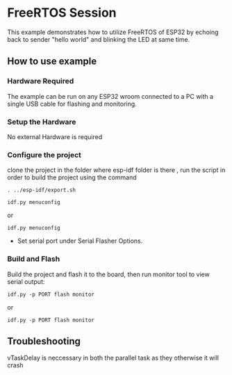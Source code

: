 # FreeRTOS Session

This example demonstrates how to utilize FreeRTOS of ESP32 by echoing back to sender "hello world" and blinking the LED at same time.

## How to use example

### Hardware Required

The example can be run on any ESP32 wroom connected to a PC with a single USB cable for flashing and
monitoring.

### Setup the Hardware

No external Hardware is required

### Configure the project

clone the project in the folder where esp-idf folder is there , run the script in order to build the project using the command   
```
. ../esp-idf/export.sh
```
```
idf.py menuconfig
```
or
```
idf.py menuconfig
```

* Set serial port under Serial Flasher Options.

### Build and Flash

Build the project and flash it to the board, then run monitor tool to view serial output:

```
idf.py -p PORT flash monitor
```
or
```
idf.py -p PORT flash monitor
```
## Troubleshooting

vTaskDelay is neccessary in both the parallel task as they otherwise it will crash
